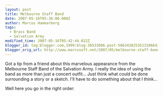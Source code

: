 ```yaml
---
layout: post
title: Melbourne Staff Band
date: 2007-05-16T05:36:00.000Z
author: Marcus Hammarberg
tags:
  - Brass Band
  - Salvation Army
modified_time: 2007-05-16T05:42:44.022Z
blogger_id: tag:blogger.com,1999:blog-36533086.post-5063438253513106643
blogger_orig_url: http://www.marcusoft.net/2007/05/melbourne-staff-band.html
---
```


Got a tip
from a friend about this marvelous appearance from the Melbourne Staff
Band of the Salvation Army. I really the idea of using the band as more
than just a concert outfit... Just think what could be done surrounding
a story or a sketch. I'll have to do something about that I think...

Well here you go in the right order:
